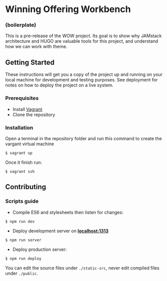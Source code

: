 # Winning Offering Workbench
### (boilerplate)
This is a pre-release of the WOW project. Its goal is to show why JAMstack architecture and HUGO are valuable tools for this project, and understand how we can work with theme.

## Getting Started
These instructions will get you a copy of the project up and running on your local machine for development and testing purposes. See deployment for notes on how to deploy the project on a live system.

### Prerequisites
* Install [Vagrant](https://www.vagrantup.com/docs/installation/)
* Clone the repository

### Installation
Open a terminal in the repository folder and run this command to create the vargant virtual machine
```shell
$ vagrant up
```
Once it finish run:
```shell
$ vagrant ssh
```

## Contributing
### Scripts guide

* Compile ES6 and stylesheets then listen for changes:
```shell
$ npm run dev
```
* Deploy development server on **[localhost:1313](localhost:1313)**
```shell
$ npm run server
```
* Deploy production server:
```shell
$ npm run deploy
```
You can edit the source files under `./static-src`, never edit compiled files under  `./public`.
